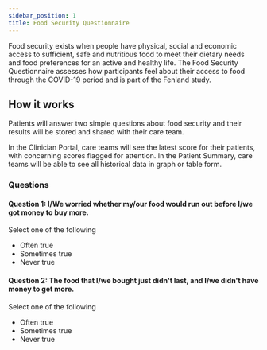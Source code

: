 ```yaml
---
sidebar_position: 1
title: Food Security Questionnaire
---
```


Food security exists when people have physical, social and economic access to sufficient, safe and nutritious food to meet their dietary needs and food preferences for an active and healthy life. The Food Security Questionnaire assesses how participants feel about their access to food through the COVID-19 period and is part of the Fenland study.

## How it works

Patients will answer two simple questions about food security and their results will be stored and shared with their care team. 

In the Clinician Portal, care teams will see the latest score for their patients, with concerning scores flagged for attention. In the Patient Summary, care teams will be able to see all historical data in graph or table form.

### Questions

#### Question 1: I/We worried whether my/our food would run out before I/we got money to buy more.

Select one of the following
- Often true
- Sometimes true
- Never true

#### Question 2: The food that I/we bought just didn't last, and I/we didn't have money to get more.

Select one of the following
- Often true
- Sometimes true
- Never true
